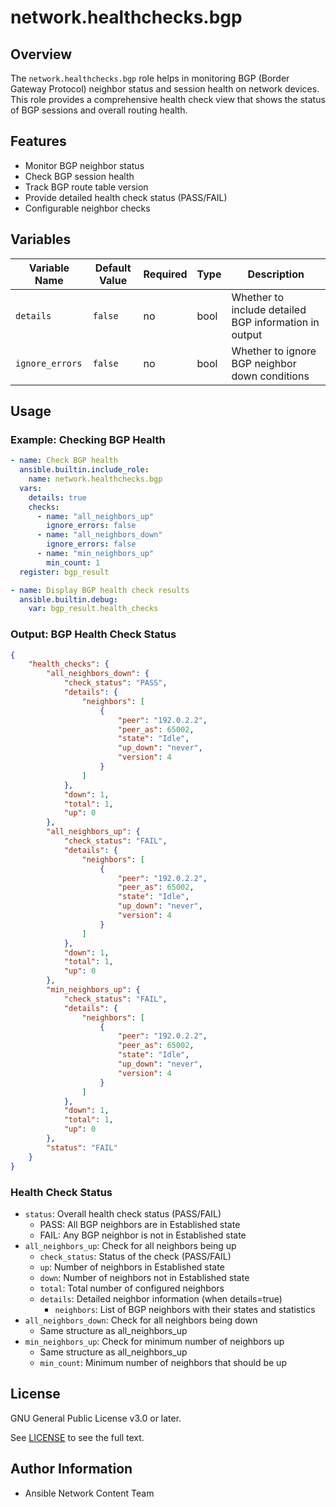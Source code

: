# network.healthchecks.bgp

## Overview
The `network.healthchecks.bgp` role helps in monitoring BGP (Border Gateway Protocol) neighbor status and session health on network devices. This role provides a comprehensive health check view that shows the status of BGP sessions and overall routing health.

## Features
- Monitor BGP neighbor status
- Check BGP session health
- Track BGP route table version
- Provide detailed health check status (PASS/FAIL)
- Configurable neighbor checks

## Variables

| Variable Name   | Default Value | Required | Type  | Description                                      |
|----------------|--------------|----------|-------|--------------------------------------------------|
| `details` | `false` | no | bool | Whether to include detailed BGP information in output |
| `ignore_errors` | `false` | no | bool | Whether to ignore BGP neighbor down conditions |

## Usage

### Example: Checking BGP Health
```yaml
- name: Check BGP health
  ansible.builtin.include_role:
    name: network.healthchecks.bgp
  vars:
    details: true
    checks:
      - name: "all_neighbors_up"
        ignore_errors: false
      - name: "all_neighbors_down"
        ignore_errors: false
      - name: "min_neighbors_up"
        min_count: 1
  register: bgp_result

- name: Display BGP health check results
  ansible.builtin.debug:
    var: bgp_result.health_checks
```

### Output: BGP Health Check Status
```json
{
    "health_checks": {
        "all_neighbors_down": {
            "check_status": "PASS",
            "details": {
                "neighbors": [
                    {
                        "peer": "192.0.2.2",
                        "peer_as": 65002,
                        "state": "Idle",
                        "up_down": "never",
                        "version": 4
                    }
                ]
            },
            "down": 1,
            "total": 1,
            "up": 0
        },
        "all_neighbors_up": {
            "check_status": "FAIL",
            "details": {
                "neighbors": [
                    {
                        "peer": "192.0.2.2",
                        "peer_as": 65002,
                        "state": "Idle",
                        "up_down": "never",
                        "version": 4
                    }
                ]
            },
            "down": 1,
            "total": 1,
            "up": 0
        },
        "min_neighbors_up": {
            "check_status": "FAIL",
            "details": {
                "neighbors": [
                    {
                        "peer": "192.0.2.2",
                        "peer_as": 65002,
                        "state": "Idle",
                        "up_down": "never",
                        "version": 4
                    }
                ]
            },
            "down": 1,
            "total": 1,
            "up": 0
        },
        "status": "FAIL"
    }
}
```

### Health Check Status
- `status`: Overall health check status (PASS/FAIL)
  - PASS: All BGP neighbors are in Established state
  - FAIL: Any BGP neighbor is not in Established state
- `all_neighbors_up`: Check for all neighbors being up
  - `check_status`: Status of the check (PASS/FAIL)
  - `up`: Number of neighbors in Established state
  - `down`: Number of neighbors not in Established state
  - `total`: Total number of configured neighbors
  - `details`: Detailed neighbor information (when details=true)
    - `neighbors`: List of BGP neighbors with their states and statistics
- `all_neighbors_down`: Check for all neighbors being down
  - Same structure as all_neighbors_up
- `min_neighbors_up`: Check for minimum number of neighbors up
  - Same structure as all_neighbors_up
  - `min_count`: Minimum number of neighbors that should be up

## License

GNU General Public License v3.0 or later.

See [LICENSE](https://www.gnu.org/licenses/gpl-3.0.txt) to see the full text.

## Author Information

- Ansible Network Content Team
